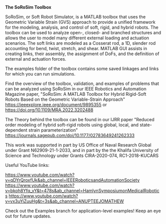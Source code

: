 **The SoRoSim Toolbox**

SoRoSim, or Soft Robot Simulator, is a MATLAB toolbox that uses the Geometric Variable Strain (GVS) approach to provide a unified framework for the modeling, analysis, and control of soft, rigid, and hybrid robots. The toolbox can be used to analyze open-, closed- and branched structures and allows the user to model many different external loading and actuation scenarios. The soft links are modeled as a Cosserat rod, a 1D, slender rod accounting for bend, twist, stretch, and shear. MATLAB GUI assists in creating links, their assembly, the assignment of DoFs, and the definition of external and actuation forces. 

The examples folder of the toolbox contains some saved linkages and links for which you can run simulations.

Find the overview of the toolbox, validation, and examples of problems that can be analyzed using SoRoSim in our IEEE Robotics and Automation Magazine paper, "SoRoSim: A MATLAB Toolbox for Hybrid Rigid-Soft Robots Based on the Geometric Variable-Strain Approach"
https://ieeexplore.ieee.org/document/9895355 or https://doi.org/10.1109/MRA.2022.3202488

The Theory behind the toolbox can be found in our IJRR paper "Reduced order modeling of hybrid soft-rigid robots using global, local, and state-dependent strain parameterization"
https://journals.sagepub.com/doi/10.1177/02783649241262333

This work was supported in part by US Office of Naval Research Global under Grant N62909-21-1-2033, and in part by the the Khalifa University of Science and Technology under Grants CIRA-2020-074, RC1-2018-KUCARS

Useful YouTube links:

https://www.youtube.com/watch?v=qDYrQroxfUk&ab_channel=IEEERoboticsandAutomationSociety
https://www.youtube.com/watch?v=bkoh8Yfq_vY&t=478s&ab_channel=HamlynSymposiumonMedicalRobotics
https://www.youtube.com/watch?v=vx3uYiZuuHg&t=3s&ab_channel=ANUPTEEJOMATHEW

Check out the Examples branch for application-level examples! Keep an eye out for future updates.
